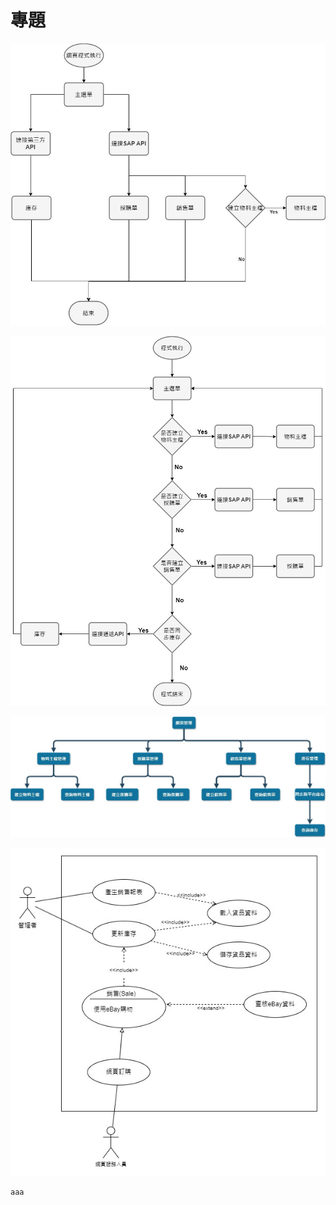 # 專題

![](流程圖.jpg "流程圖")

![](新流程圖.jpg "新流程圖")

![](功能流程圖.jpg "功能流程圖")

![](使用者案例.jpg "使用者案例圖")

```
aaa
```
